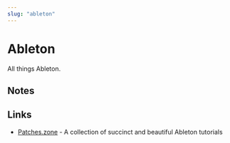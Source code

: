 ```yaml
---
slug: "ableton"
---
```


# Ableton

All things Ableton.

## Notes



## Links

- [Patches.zone](https://patches.zone) - A collection of succinct and beautiful Ableton tutorials